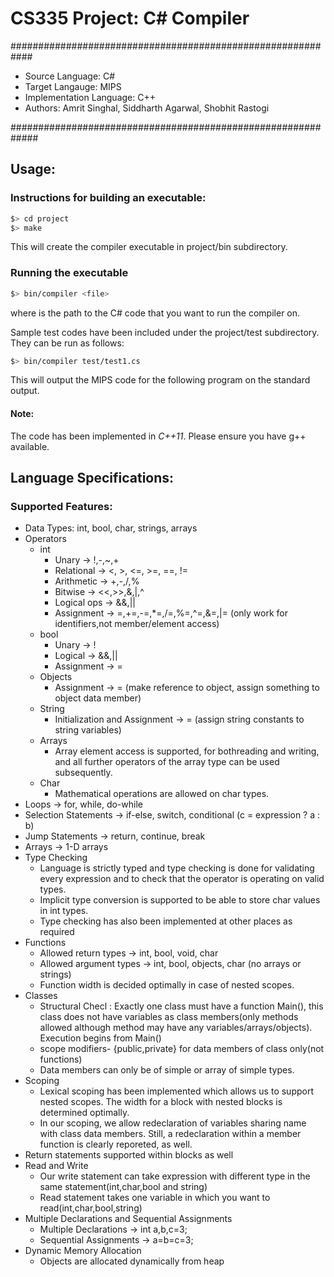 # CS335 Project: C# Compiler

############################################################

- Source Language: C# 
- Target Langauge: MIPS
- Implementation Language: C++
- Authors: Amrit Singhal, Siddharth Agarwal, Shobhit Rastogi

############################################################# 

## Usage:

### Instructions for building an executable:
```bash
$> cd project
$> make
```
This will create the compiler executable in project/bin subdirectory.

### Running the executable
```bash
$> bin/compiler <file>
```
where <file> is the path to the C# code that you want to run the compiler on.

Sample test codes have been included under the project/test subdirectory. They can be run as follows:
```bash
$> bin/compiler test/test1.cs
```

This will output the MIPS code for the following program on the standard output. 

#### Note:
The code has been implemented in *C++11*. Please ensure you have g++ available.

## Language Specifications: 

### Supported Features: 

- Data Types: int, bool, char, strings, arrays
- Operators
    - int
        - Unary -> !,-,~,+
        - Relational ->  <, >, <=, >=, ==, !=
        - Arithmetic -> +,-,/,%
        - Bitwise -> <<,>>,&,|,^
        - Logical ops -> &&,||
        - Assignment -> =,+=,-=,*=,/=,%=,^=,&=,|= (only work for identifiers,not member/element access)
    - bool
        - Unary -> !
        - Logical -> &&,||
        - Assignment -> =
    - Objects
        - Assignment -> = (make reference to object, assign something to object data member)
    - String
        - Initialization and Assignment -> = (assign string constants to string variables)
    - Arrays
        - Array element access is supported, for bothreading and writing, and all further operators of the array type can be used subsequently. 
    - Char
        - Mathematical operations are allowed on char types.  
- Loops -> for, while, do-while
- Selection Statements -> if-else, switch, conditional (c = expression ? a : b)
- Jump Statements -> return, continue, break
- Arrays -> 1-D arrays 
- Type Checking
    - Language is strictly typed and type checking is done for validating every expression and to check that the operator is operating on valid types.
    - Implicit type conversion is supported to be able to store char values in int types.
    - Type checking has also been implemented at other places as required
- Functions
    - Allowed return types -> int, bool, void, char
    - Allowed argument types -> int, bool, objects, char (no arrays or strings)
    - Function width is decided optimally in case of nested scopes.
- Classes
    - Structural Checl : Exactly one class must have a function Main(), this class does not have variables as class members(only methods allowed although method may have any variables/arrays/objects). Execution begins from Main()
    - scope modifiers- {public,private} for data members of class only(not functions)
    - Data members can only be of simple or array of simple types.
- Scoping
    - Lexical scoping has been implemented which allows us to support nested scopes. The width for a block with nested blocks is determined optimally.
    - In our scoping, we allow redeclaration of variables sharing name with class data members. Still, a redeclaration within a member function is clearly reporeted, as well.
- Return statements supported within blocks as well
- Read and Write
    - Our write statement can take expression with different type in the same statement(int,char,bool and string)
    - Read statement takes one variable in which you want to read(int,char,bool,string)
- Multiple Declarations and Sequential Assignments
    - Multiple Declarations  -> int a,b,c=3;
    - Sequential Assignments -> a=b=c=3;
- Dynamic Memory Allocation
    - Objects are allocated dynamically from heap


